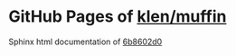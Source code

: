 GitHub Pages of [klen/muffin](https://github.com/klen/muffin.git)
===
Sphinx html documentation of [6b8602d0](https://github.com/klen/muffin/tree/6b8602d07e8e79ded3086eb821299de48bf96fba)
